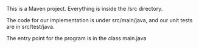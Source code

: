 This is a Maven project. Everything is inside the /src directory.

The code for our implementation is under src/main/java, and our unit tests are in src/test/java.

The entry point for the program is in the class main.java
